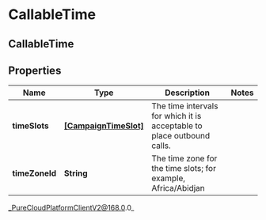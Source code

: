 # CallableTime

## CallableTime

## Properties

|Name | Type | Description | Notes|
|------------ | ------------- | ------------- | -------------|
| **timeSlots** | [**[CampaignTimeSlot]**]([CampaignTimeSlot]) | The time intervals for which it is acceptable to place outbound calls. | |
| **timeZoneId** | **String** | The time zone for the time slots; for example, Africa/Abidjan | |



_PureCloudPlatformClientV2@168.0.0_
